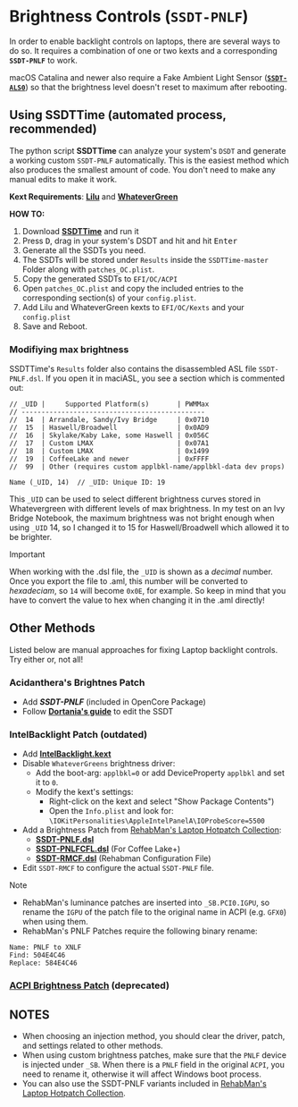 # Brightness Controls (`SSDT-PNLF`)

In order to enable backlight controls on laptops, there are several ways to do so. It requires a combination of one or two kexts and a corresponding **`SSDT-PNLF`** to work. 

macOS Catalina and newer also require a Fake Ambient Light Sensor ([**`SSDT-ALS0`**](https://github.com/5T33Z0/OC-Little-Translated/tree/main/01_Adding_missing_Devices_and_enabling_Features/Ambient_Light_Sensor_(SSDT-ALS0))) so that the brightness level doesn't reset to maximum after rebooting.

## **Using SSDTTime** (automated process, recommended)

The python script **SSDTTime** can analyze your system's `DSDT` and generate a working custom `SSDT-PNLF` automatically. This is the easiest method which also produces the smallest amount of code. You don't need to make any manual edits to make it work. 

**Kext Requirements**: [**Lilu**](https://github.com/acidanthera/Lilu/releases) and [**WhateverGreen**](https://github.com/acidanthera/WhateverGreen/releases) 

**HOW TO:**

1. Download [**SSDTTime**](https://github.com/corpnewt/SSDTTime) and run it
2. Press <kbd>D</kbd>, drag in your system's DSDT and hit and hit <kbd>Enter</kbd>
3. Generate all the SSDTs you need.
4. The SSDTs will be stored under `Results` inside the `SSDTTime-master` Folder along with `patches_OC.plist`.
5. Copy the generated SSDTs to `EFI/OC/ACPI`
6. Open `patches_OC.plist` and copy the included entries to the corresponding section(s) of your `config.plist`.
7. Add Lilu and WhateverGreen kexts to `EFI/OC/Kexts` and your `config.plist`
8. Save and Reboot.

### Modifiying max brightness

SSDTTime's `Results` folder also contains the disassembled ASL file `SSDT-PNLF.dsl`. If you open it in maciASL, you see a section which is commented out:

```asl
// _UID |     Supported Platform(s)       | PWMMax
// ----------------------------------------------
//  14  | Arrandale, Sandy/Ivy Bridge     | 0x0710
//  15  | Haswell/Broadwell               | 0x0AD9
//  16  | Skylake/Kaby Lake, some Haswell | 0x056C
//  17  | Custom LMAX                     | 0x07A1
//  18  | Custom LMAX                     | 0x1499
//  19  | CoffeeLake and newer            | 0xFFFF
//  99  | Other (requires custom applbkl-name/applbkl-data dev props)

Name (_UID, 14)  // _UID: Unique ID: 19 
```

This `_UID` can be used to select different brightness curves stored in Whatevergreen with different levels of max brightness. In my test on an Ivy Bridge Notebook, the maximum brightness was not bright enough when using `_UID` 14, so I changed it to 15 for Haswell/Broadwell which allowed it to be brighter.

> [!IMPORTANT]
> 
> When working with the .dsl file, the `_UID` is shown as a *decimal* number. Once you export the file to .aml, this number will be converted to *hexadeciam*, so `14` will become `0x0E`, for example. So keep in mind that you have to convert the value to hex when changing it in the .aml directly!

## Other Methods

Listed below are manual approaches for fixing Laptop backlight controls. Try either or, not all!

### Acidanthera's Brightnes Patch

- Add ***SSDT-PNLF*** (included in OpenCore Package)
- Follow [**Dortania's guide**](https://dortania.github.io/Getting-Started-With-ACPI/Laptops/backlight-methods/manual.html#edits-to-the-sample-ssdt) to edit the SSDT

### IntelBacklight Patch (outdated)
- Add [**IntelBacklight.kext**](https://bitbucket.org/RehabMan/os-x-intel-backlight/src/master/)
- Disable `WhateverGreens` brightness driver:
	- Add the boot-arg: `applbkl=0` or add DeviceProperty `applbkl` and set it to `0`.
	- Modify the kext's settings: 
		- Right-click on the kext and select "Show Package Contents")
		- Open the `Info.plist` and look for: `\IOKitPersonalities\AppleIntelPanelA\IOProbeScore=5500`
- Add a Brightness Patch from [RehabMan's Laptop Hotpatch Collection](https://github.com/RehabMan/OS-X-Clover-Laptop-Config/tree/master/hotpatch):  
    - [**SSDT-PNLF.dsl**](https://github.com/RehabMan/OS-X-Clover-Laptop-Config/blob/master/hotpatch/SSDT-PNLF.dsl) 
    - [**SSDT-PNLFCFL.dsl**](https://github.com/RehabMan/OS-X-Clover-Laptop-Config/blob/master/hotpatch/SSDT-PNLFCFL.dsl) (For Coffee Lake+)
    - [**SSDT-RMCF.dsl**](https://github.com/RehabMan/OS-X-Clover-Laptop-Config/blob/master/hotpatch/SSDT-RMCF.dsl) (Rehabman Configuration File)
- Edit `SSDT-RMCF` to configure the actual `SSDT-PNLF` file. 

> [!NOTE]
> 
> - RehabMan's luminance patches are inserted into `_SB.PCI0.IGPU`, so rename the `IGPU` of the patch file to the original name in ACPI (e.g. `GFX0`) when using them. 
> - RehabMan's PNLF Patches require the following binary rename:
>
>  ```text
> Name: PNLF to XNLF
> Find: 504E4C46
> Replace: 584E4C46
> ```

### [ACPI Brightness Patch](https://github.com/5T33Z0/OC-Little-Translated/tree/main/01_Adding_missing_Devices_and_enabling_Features/Brightness_Controls_(SSDT-PNLF)/ACPI_Brightness_Patch#acpi-brightness-patch) (deprecated)

## NOTES
- When choosing an injection method, you should clear the driver, patch, and settings related to other methods.
- When using custom brightness patches, make sure that the `PNLF` device is injected under `_SB`. When there is a `PNLF` field in the original `ACPI`, you need to rename it, otherwise it will affect Windows boot process. 
- You can also use the SSDT-PNLF variants included in [RehabMan's Laptop Hotpatch Collection](https://github.com/RehabMan/OS-X-Clover-Laptop-Config/tree/master/hotpatch).
